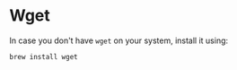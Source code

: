 # Wget

In case you don't have `wget` on your system, install it using:

```sh
brew install wget
```
